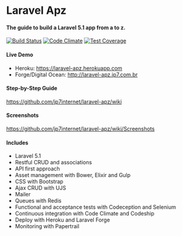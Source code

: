 # Laravel Apz

#### The guide to build a Laravel 5.1 app from a to z.

[![Build Status](https://codeship.com/projects/7d4edbc0-0ef3-0133-9bce-226e55fae8ac/status?branch=master)](https://codeship.com/projects/91866)
[![Code Climate](https://codeclimate.com/github/jp7internet/laravel-apz/badges/gpa.svg)](https://codeclimate.com/github/jp7internet/laravel-apz)
[![Test Coverage](https://codeclimate.com/github/jp7internet/laravel-apz/badges/coverage.svg)](https://codeclimate.com/github/jp7internet/laravel-apz/coverage)

####  Live Demo

* Heroku: https://laravel-apz.herokuapp.com
* Forge/Digital Ocean: http://laravel-apz.jp7.com.br

#### Step-by-Step Guide

https://github.com/jp7internet/laravel-apz/wiki

#### Screenshots

https://github.com/jp7internet/laravel-apz/wiki/Screenshots

#### Includes

* Laravel 5.1
* Restful CRUD and associations
* API first approach
* Asset management with Bower, Elixir and Gulp
* CSS with Bootstrap
* Ajax CRUD with UJS
* Mailer
* Queues with Redis
* Functional and acceptance tests with Codeception and Selenium
* Continuous integration with Code Climate and Codeship
* Deploy with Heroku and Laravel Forge
* Monitoring with Papertrail
